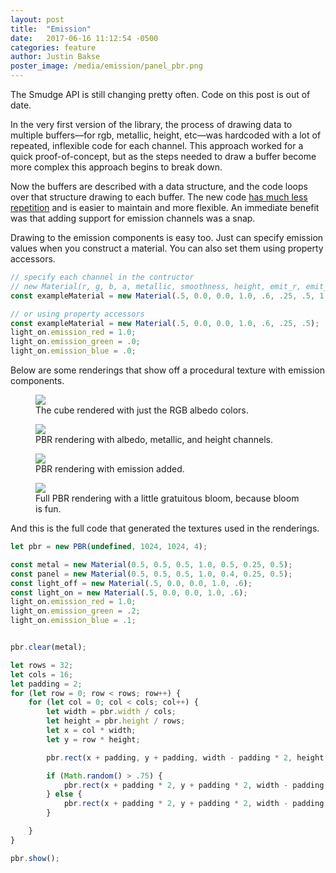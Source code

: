 ```yaml
---
layout: post
title:  "Emission"
date:   2017-06-16 11:12:54 -0500
categories: feature
author: Justin Bakse
poster_image: /media/emission/panel_pbr.png
---
```


<p class="warn">The Smudge API is still changing pretty often. Code on this post is out of date.</p>

In the very first version of the library, the process of drawing data to multiple buffers—for rgb, metallic, height, etc—was hardcoded with a lot of repeated, inflexible code for each channel. This approach worked for a quick proof-of-concept, but as the steps needed to draw a buffer become more complex this approach begins to break down.

Now the buffers are described with a data structure, and the code loops over that structure drawing to each buffer. The new code [has much less repetition](https://en.wikipedia.org/wiki/Don%27t_repeat_yourself) and is easier to maintain and more flexible. An immediate benefit was that adding support for emission channels was a snap.

Drawing to the emission components is easy too. Just can specify emission values when you construct a material. You can also set them using property accessors.

```javascript
// specify each channel in the contructor
// new Material(r, g, b, a, metallic, smoothness, height, emit_r, emit_g, emit_b)
const exampleMaterial = new Material(.5, 0.0, 0.0, 1.0, .6, .25, .5, 1.0, 0.0, 0.0);

// or using property accessors
const exampleMaterial = new Material(.5, 0.0, 0.0, 1.0, .6, .25, .5);
light_on.emission_red = 1.0;
light_on.emission_green = .0;
light_on.emission_blue = .0;
```

Below are some renderings that show off a procedural texture with emission components.


<div class="figures">
    <figure>
        <img src="{{site.baseurl}}/media/emission/panel_rgb.png">
        <figcaption>
        The cube rendered with just the RGB albedo colors.
        </figcaption>
    </figure>
    <figure>
        <img src="{{site.baseurl}}/media/emission/panel_noe.png">
        <figcaption>
        PBR rendering with albedo, metallic, and height channels.
        </figcaption>
    </figure>
    <figure>
        <img src="{{site.baseurl}}/media/emission/panel_pbr.png">
        <figcaption>
        PBR rendering with emission added.
        </figcaption>
    </figure>
</div>


<div class="figures">
    <figure>
        <img src="{{site.baseurl}}/media/emission/panel_bloom.png">
        <figcaption>
        Full PBR rendering with a little gratuitous bloom, because bloom is fun.
        </figcaption>
    </figure>

</div>


And this is the full code that generated the textures used in the renderings.

```javascript
let pbr = new PBR(undefined, 1024, 1024, 4);

const metal = new Material(0.5, 0.5, 0.5, 1.0, 0.5, 0.25, 0.5);
const panel = new Material(0.5, 0.5, 0.5, 1.0, 0.4, 0.25, 0.5);
const light_off = new Material(.5, 0.0, 0.0, 1.0, .6);
const light_on = new Material(.5, 0.0, 0.0, 1.0, .6);
light_on.emission_red = 1.0;
light_on.emission_green = .2;
light_on.emission_blue = .1;


pbr.clear(metal);

let rows = 32;
let cols = 16;
let padding = 2;
for (let row = 0; row < rows; row++) {
    for (let col = 0; col < cols; col++) {
        let width = pbr.width / cols;
        let height = pbr.height / rows;
        let x = col * width;
        let y = row * height;

        pbr.rect(x + padding, y + padding, width - padding * 2, height - padding * 2, panel);

        if (Math.random() > .75) {
            pbr.rect(x + padding * 2, y + padding * 2, width - padding * 4, height - padding * 4, light_on);
        } else {
            pbr.rect(x + padding * 2, y + padding * 2, width - padding * 4, height - padding * 4, light_off);
        }

    }
}

pbr.show();
```
